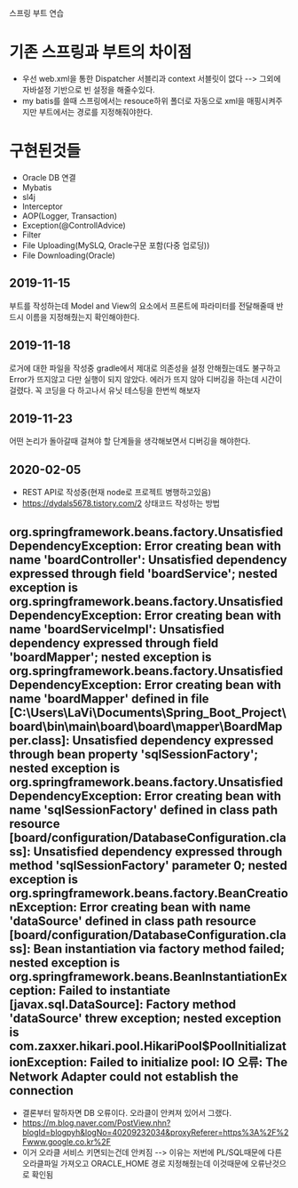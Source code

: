 스프링 부트 연습


# 기존 스프링과 부트의 차이점
 - 우선 web.xml을 통한 Dispatcher 서블리과 context 서블릿이 없다 --> 그외에 자바설정 기반으로 빈 설정을 해줄수있다.
 - my batis를 쓸때 스프링에서는 resouce하위 폴더로 자동으로 xml을 매핑시켜주지만 부트에서는 경로를 지정해줘야한다.


 # 구현된것들
  - Oracle DB 연결
  - Mybatis
  - sl4j
  - Interceptor
  - AOP(Logger, Transaction)
  - Exception(@ControllAdvice)
  - Filter
  - File Uploading(MySLQ, Oracle구문 포함(다중 업로딩))
  - File Downloading(Oracle)


## 2019-11-15
  부트를 작성하는데 Model and View의 요소에서 프론트에 파라미터를 전달해줄때 반드시 이름을 지정해줬는지 확인해야한다.


## 2019-11-18
  로거에 대한 파일을 작성중 gradle에서 제대로 의존성을 설정 안해줬는데도 불구하고 Error가 뜨지않고 다만 실행이 되지 않았다. 에러가 뜨지 않아 디버깅을 하는데 시간이 걸렸다.
  꼭 코딩을 다 하고나서 유닛 테스팅을 한번씩 해보자


## 2019-11-23
  어떤 논리가 돌아갈때 걸쳐야 할 단계들을 생각해보면서 디버깅을 해야한다.


## 2020-02-05
  - REST API로 작성중(현재 node로 프로젝트 병행하고있음)
  - <https://dydals5678.tistory.com/2> 상태코드 작성하는 방법

##  org.springframework.beans.factory.UnsatisfiedDependencyException: Error creating bean with name 'boardController': Unsatisfied dependency expressed through field 'boardService'; nested exception is org.springframework.beans.factory.UnsatisfiedDependencyException: Error creating bean with name 'boardServiceImpl': Unsatisfied dependency expressed through field 'boardMapper'; nested exception is org.springframework.beans.factory.UnsatisfiedDependencyException: Error creating bean with name 'boardMapper' defined in file [C:\Users\LaVi\Documents\Spring_Boot_Project\board\bin\main\board\board\mapper\BoardMapper.class]: Unsatisfied dependency expressed through bean property 'sqlSessionFactory'; nested exception is org.springframework.beans.factory.UnsatisfiedDependencyException: Error creating bean with name 'sqlSessionFactory' defined in class path resource [board/configuration/DatabaseConfiguration.class]: Unsatisfied dependency expressed through method 'sqlSessionFactory' parameter 0; nested exception is org.springframework.beans.factory.BeanCreationException: Error creating bean with name 'dataSource' defined in class path resource [board/configuration/DatabaseConfiguration.class]: Bean instantiation via factory method failed; nested exception is org.springframework.beans.BeanInstantiationException: Failed to instantiate [javax.sql.DataSource]: Factory method 'dataSource' threw exception; nested exception is com.zaxxer.hikari.pool.HikariPool$PoolInitializationException: Failed to initialize pool: IO 오류: The Network Adapter could not establish the connection
  - 결론부터 말하자면 DB 오류이다. 오라클이 안켜져 있어서 그랬다.
  - <https://m.blog.naver.com/PostView.nhn?blogId=blogpyh&logNo=40209232034&proxyReferer=https%3A%2F%2Fwww.google.co.kr%2F>
  - 이거 오라클 서비스 키면되는건데 안켜짐 --> 이유는 저번에 PL/SQL때문에 다른 오라클파일 가져오고 ORACLE_HOME 경로 지정해줬는데 이것때문에 오류난것으로 확인됨